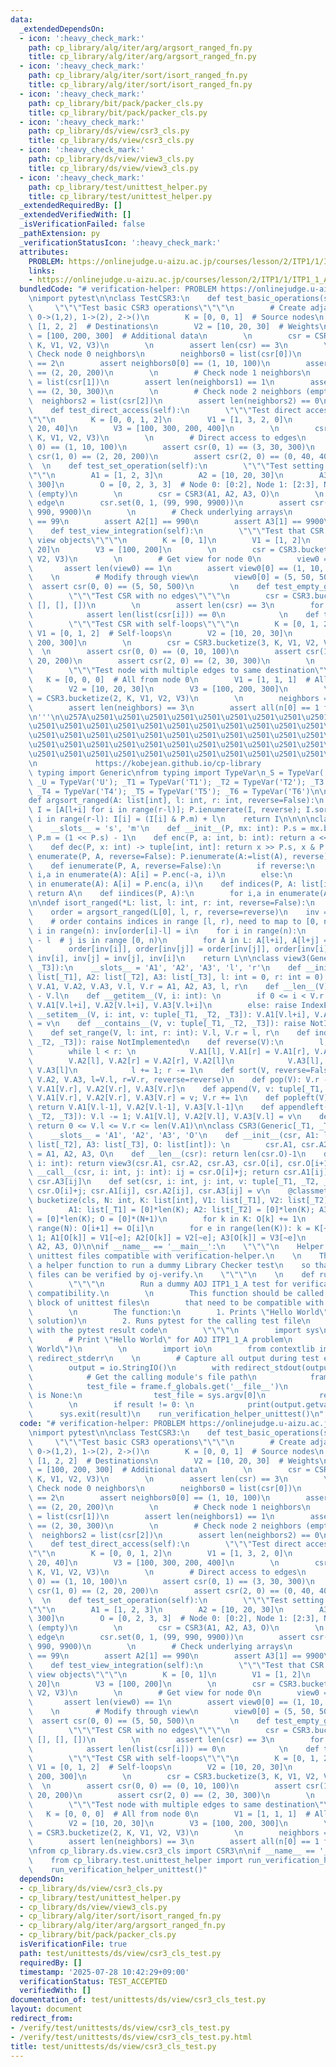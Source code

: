 ```yaml
---
data:
  _extendedDependsOn:
  - icon: ':heavy_check_mark:'
    path: cp_library/alg/iter/arg/argsort_ranged_fn.py
    title: cp_library/alg/iter/arg/argsort_ranged_fn.py
  - icon: ':heavy_check_mark:'
    path: cp_library/alg/iter/sort/isort_ranged_fn.py
    title: cp_library/alg/iter/sort/isort_ranged_fn.py
  - icon: ':heavy_check_mark:'
    path: cp_library/bit/pack/packer_cls.py
    title: cp_library/bit/pack/packer_cls.py
  - icon: ':heavy_check_mark:'
    path: cp_library/ds/view/csr3_cls.py
    title: cp_library/ds/view/csr3_cls.py
  - icon: ':heavy_check_mark:'
    path: cp_library/ds/view/view3_cls.py
    title: cp_library/ds/view/view3_cls.py
  - icon: ':heavy_check_mark:'
    path: cp_library/test/unittest_helper.py
    title: cp_library/test/unittest_helper.py
  _extendedRequiredBy: []
  _extendedVerifiedWith: []
  _isVerificationFailed: false
  _pathExtension: py
  _verificationStatusIcon: ':heavy_check_mark:'
  attributes:
    PROBLEM: https://onlinejudge.u-aizu.ac.jp/courses/lesson/2/ITP1/1/ITP1_1_A
    links:
    - https://onlinejudge.u-aizu.ac.jp/courses/lesson/2/ITP1/1/ITP1_1_A
  bundledCode: "# verification-helper: PROBLEM https://onlinejudge.u-aizu.ac.jp/courses/lesson/2/ITP1/1/ITP1_1_A\n\
    \nimport pytest\n\nclass TestCSR3:\n    def test_basic_operations(self):\n   \
    \     \"\"\"Test basic CSR3 operations\"\"\"\n        # Create adjacency list:\
    \ 0->(1,2), 1->(2), 2->()\n        K = [0, 0, 1]  # Source nodes\n        V1 =\
    \ [1, 2, 2]  # Destinations\n        V2 = [10, 20, 30]  # Weights\n        V3\
    \ = [100, 200, 300]  # Additional data\n        \n        csr = CSR3.bucketize(3,\
    \ K, V1, V2, V3)\n        \n        assert len(csr) == 3\n        \n        #\
    \ Check node 0 neighbors\n        neighbors0 = list(csr[0])\n        assert len(neighbors0)\
    \ == 2\n        assert neighbors0[0] == (1, 10, 100)\n        assert neighbors0[1]\
    \ == (2, 20, 200)\n        \n        # Check node 1 neighbors\n        neighbors1\
    \ = list(csr[1])\n        assert len(neighbors1) == 1\n        assert neighbors1[0]\
    \ == (2, 30, 300)\n        \n        # Check node 2 neighbors (empty)\n      \
    \  neighbors2 = list(csr[2])\n        assert len(neighbors2) == 0\n        \n\
    \    def test_direct_access(self):\n        \"\"\"Test direct access using __call__\"\
    \"\"\n        K = [0, 0, 1, 2]\n        V1 = [1, 3, 2, 0]\n        V2 = [10, 30,\
    \ 20, 40]\n        V3 = [100, 300, 200, 400]\n        \n        csr = CSR3.bucketize(4,\
    \ K, V1, V2, V3)\n        \n        # Direct access to edges\n        assert csr(0,\
    \ 0) == (1, 10, 100)\n        assert csr(0, 1) == (3, 30, 300)\n        assert\
    \ csr(1, 0) == (2, 20, 200)\n        assert csr(2, 0) == (0, 40, 400)\n      \
    \  \n    def test_set_operation(self):\n        \"\"\"Test setting edge values\"\
    \"\"\n        A1 = [1, 2, 3]\n        A2 = [10, 20, 30]\n        A3 = [100, 200,\
    \ 300]\n        O = [0, 2, 3, 3]  # Node 0: [0:2], Node 1: [2:3], Node 2: [3:3]\
    \ (empty)\n        \n        csr = CSR3(A1, A2, A3, O)\n        \n        # Modify\
    \ edge\n        csr.set(0, 1, (99, 990, 9900))\n        assert csr(0, 1) == (99,\
    \ 990, 9900)\n        \n        # Check underlying arrays\n        assert A1[1]\
    \ == 99\n        assert A2[1] == 990\n        assert A3[1] == 9900\n        \n\
    \    def test_view_integration(self):\n        \"\"\"Test that CSR returns proper\
    \ view objects\"\"\"\n        K = [0, 1]\n        V1 = [1, 2]\n        V2 = [10,\
    \ 20]\n        V3 = [100, 200]\n        \n        csr = CSR3.bucketize(3, K, V1,\
    \ V2, V3)\n        \n        # Get view for node 0\n        view0 = csr[0]\n \
    \       assert len(view0) == 1\n        assert view0[0] == (1, 10, 100)\n    \
    \    \n        # Modify through view\n        view0[0] = (5, 50, 500)\n      \
    \  assert csr(0, 0) == (5, 50, 500)\n        \n    def test_empty_graph(self):\n\
    \        \"\"\"Test CSR with no edges\"\"\"\n        csr = CSR3.bucketize(3, [],\
    \ [], [], [])\n        \n        assert len(csr) == 3\n        for i in range(3):\n\
    \            assert len(list(csr[i])) == 0\n            \n    def test_self_loops(self):\n\
    \        \"\"\"Test CSR with self-loops\"\"\"\n        K = [0, 1, 2]\n       \
    \ V1 = [0, 1, 2]  # Self-loops\n        V2 = [10, 20, 30]\n        V3 = [100,\
    \ 200, 300]\n        \n        csr = CSR3.bucketize(3, K, V1, V2, V3)\n      \
    \  \n        assert csr(0, 0) == (0, 10, 100)\n        assert csr(1, 0) == (1,\
    \ 20, 200)\n        assert csr(2, 0) == (2, 30, 300)\n        \n    def test_multiple_edges(self):\n\
    \        \"\"\"Test node with multiple edges to same destination\"\"\"\n     \
    \   K = [0, 0, 0]  # All from node 0\n        V1 = [1, 1, 1]  # All to node 1\n\
    \        V2 = [10, 20, 30]\n        V3 = [100, 200, 300]\n        \n        csr\
    \ = CSR3.bucketize(2, K, V1, V2, V3)\n        \n        neighbors = list(csr[0])\n\
    \        assert len(neighbors) == 3\n        assert all(n[0] == 1 for n in neighbors)\n\
    \n'''\n\u257A\u2501\u2501\u2501\u2501\u2501\u2501\u2501\u2501\u2501\u2501\u2501\
    \u2501\u2501\u2501\u2501\u2501\u2501\u2501\u2501\u2501\u2501\u2501\u2501\u2501\
    \u2501\u2501\u2501\u2501\u2501\u2501\u2501\u2501\u2501\u2501\u2501\u2501\u2501\
    \u2501\u2501\u2501\u2501\u2501\u2501\u2501\u2501\u2501\u2501\u2501\u2501\u2501\
    \u2501\u2501\u2501\u2501\u2501\u2501\u2501\u2501\u2501\u2501\u2501\u2501\u2578\
    \n             https://kobejean.github.io/cp-library               \n'''\nfrom\
    \ typing import Generic\nfrom typing import TypeVar\n_S = TypeVar('S'); _T = TypeVar('T');\
    \ _U = TypeVar('U'); _T1 = TypeVar('T1'); _T2 = TypeVar('T2'); _T3 = TypeVar('T3');\
    \ _T4 = TypeVar('T4'); _T5 = TypeVar('T5'); _T6 = TypeVar('T6')\n\n\n\n\n\n\n\
    def argsort_ranged(A: list[int], l: int, r: int, reverse=False):\n    P = Packer(r-l-1);\
    \ I = [A[l+i] for i in range(r-l)]; P.ienumerate(I, reverse); I.sort()\n    for\
    \ i in range(r-l): I[i] = (I[i] & P.m) + l\n    return I\n\n\n\nclass Packer:\n\
    \    __slots__ = 's', 'm'\n    def __init__(P, mx: int): P.s = mx.bit_length();\
    \ P.m = (1 << P.s) - 1\n    def enc(P, a: int, b: int): return a << P.s | b\n\
    \    def dec(P, x: int) -> tuple[int, int]: return x >> P.s, x & P.m\n    def\
    \ enumerate(P, A, reverse=False): P.ienumerate(A:=list(A), reverse); return A\n\
    \    def ienumerate(P, A, reverse=False):\n        if reverse:\n            for\
    \ i,a in enumerate(A): A[i] = P.enc(-a, i)\n        else:\n            for i,a\
    \ in enumerate(A): A[i] = P.enc(a, i)\n    def indices(P, A: list[int]): P.iindices(A:=list(A));\
    \ return A\n    def iindices(P, A):\n        for i,a in enumerate(A): A[i] = P.m&a\n\
    \n\ndef isort_ranged(*L: list, l: int, r: int, reverse=False):\n    n = r - l\n\
    \    order = argsort_ranged(L[0], l, r, reverse=reverse)\n    inv = [0] * n\n\
    \    # order contains indices in range [l, r), need to map to [0, n)\n    for\
    \ i in range(n): inv[order[i]-l] = i\n    for i in range(n):\n        j = order[i]\
    \ - l  # j is in range [0, n)\n        for A in L: A[l+i], A[l+j] = A[l+j], A[l+i]\n\
    \        order[inv[i]], order[inv[j]] = order[inv[j]], order[inv[i]]\n       \
    \ inv[i], inv[j] = inv[j], inv[i]\n    return L\n\nclass view3(Generic[_T1, _T2,\
    \ _T3]):\n    __slots__ = 'A1', 'A2', 'A3', 'l', 'r'\n    def __init__(V, A1:\
    \ list[_T1], A2: list[_T2], A3: list[_T3], l: int = 0, r: int = 0): \n       \
    \ V.A1, V.A2, V.A3, V.l, V.r = A1, A2, A3, l, r\n    def __len__(V): return V.r\
    \ - V.l\n    def __getitem__(V, i: int): \n        if 0 <= i < V.r - V.l: return\
    \ V.A1[V.l+i], V.A2[V.l+i], V.A3[V.l+i]\n        else: raise IndexError\n    def\
    \ __setitem__(V, i: int, v: tuple[_T1, _T2, _T3]): V.A1[V.l+i], V.A2[V.l+i], V.A3[V.l+i]\
    \ = v\n    def __contains__(V, v: tuple[_T1, _T2, _T3]): raise NotImplemented\n\
    \    def set_range(V, l: int, r: int): V.l, V.r = l, r\n    def index(V, v: tuple[_T1,\
    \ _T2, _T3]): raise NotImplemented\n    def reverse(V):\n        l, r = V.l, V.r-1\n\
    \        while l < r: \n            V.A1[l], V.A1[r] = V.A1[r], V.A1[l]\n    \
    \        V.A2[l], V.A2[r] = V.A2[r], V.A2[l]\n            V.A3[l], V.A3[r] = V.A3[r],\
    \ V.A3[l]\n            l += 1; r -= 1\n    def sort(V, reverse=False): isort_ranged(V.A1,\
    \ V.A2, V.A3, l=V.l, r=V.r, reverse=reverse)\n    def pop(V): V.r -= 1; return\
    \ V.A1[V.r], V.A2[V.r], V.A3[V.r]\n    def append(V, v: tuple[_T1, _T2, _T3]):\
    \ V.A1[V.r], V.A2[V.r], V.A3[V.r] = v; V.r += 1\n    def popleft(V): V.l += 1;\
    \ return V.A1[V.l-1], V.A2[V.l-1], V.A3[V.l-1]\n    def appendleft(V, v: tuple[_T1,\
    \ _T2, _T3]): V.l -= 1; V.A1[V.l], V.A2[V.l], V.A3[V.l] = v\n    def validate(V):\
    \ return 0 <= V.l <= V.r <= len(V.A1)\n\nclass CSR3(Generic[_T1, _T2, _T3]):\n\
    \    __slots__ = 'A1', 'A2', 'A3', 'O'\n    def __init__(csr, A1: list[_T1], A2:\
    \ list[_T2], A3: list[_T3], O: list[int]): \n        csr.A1, csr.A2, csr.A3, csr.O\
    \ = A1, A2, A3, O\n    def __len__(csr): return len(csr.O)-1\n    def __getitem__(csr,\
    \ i: int): return view3(csr.A1, csr.A2, csr.A3, csr.O[i], csr.O[i+1])\n    def\
    \ __call__(csr, i: int, j: int): ij = csr.O[i]+j; return csr.A1[ij], csr.A2[ij],\
    \ csr.A3[ij]\n    def set(csr, i: int, j: int, v: tuple[_T1, _T2, _T3]): ij =\
    \ csr.O[i]+j; csr.A1[ij], csr.A2[ij], csr.A3[ij] = v\n    @classmethod\n    def\
    \ bucketize(cls, N: int, K: list[int], V1: list[_T1], V2: list[_T2], V3: list[_T3]):\n\
    \        A1: list[_T1] = [0]*len(K); A2: list[_T2] = [0]*len(K); A3: list[_T3]\
    \ = [0]*len(K); O = [0]*(N+1)\n        for k in K: O[k] += 1\n        for i in\
    \ range(N): O[i+1] += O[i]\n        for e in range(len(K)): k = K[~e]; O[k] -=\
    \ 1; A1[O[k]] = V1[~e]; A2[O[k]] = V2[~e]; A3[O[k]] = V3[~e]\n        return cls(A1,\
    \ A2, A3, O)\n\nif __name__ == '__main__':\n    \"\"\"\n    Helper for making\
    \ unittest files compatible with verification-helper.\n    \n    This module provides\
    \ a helper function to run a dummy Library Checker test\n    so that unittest\
    \ files can be verified by oj-verify.\n    \"\"\"\n    \n    def run_verification_helper_unittest():\n\
    \        \"\"\"\n        Run a dummy AOJ ITP1_1_A test for verification-helper\
    \ compatibility.\n        \n        This function should be called in the __main__\
    \ block of unittest files\n        that need to be compatible with verification-helper.\n\
    \        \n        The function:\n        1. Prints \"Hello World\" (AOJ ITP1_1_A\
    \ solution)\n        2. Runs pytest for the calling test file\n        3. Exits\
    \ with the pytest result code\n        \"\"\"\n        import sys\n        \n\
    \        # Print \"Hello World\" for AOJ ITP1_1_A problem\n        print(\"Hello\
    \ World\")\n        \n        import io\n        from contextlib import redirect_stdout,\
    \ redirect_stderr\n    \n        # Capture all output during test execution\n\
    \        output = io.StringIO()\n        with redirect_stdout(output), redirect_stderr(output):\n\
    \            # Get the calling module's file path\n            frame = sys._getframe(1)\n\
    \            test_file = frame.f_globals.get('__file__')\n            if test_file\
    \ is None:\n                test_file = sys.argv[0]\n            result = pytest.main([test_file])\n\
    \        \n        if result != 0: \n            print(output.getvalue())\n  \
    \      sys.exit(result)\n    run_verification_helper_unittest()\n"
  code: "# verification-helper: PROBLEM https://onlinejudge.u-aizu.ac.jp/courses/lesson/2/ITP1/1/ITP1_1_A\n\
    \nimport pytest\n\nclass TestCSR3:\n    def test_basic_operations(self):\n   \
    \     \"\"\"Test basic CSR3 operations\"\"\"\n        # Create adjacency list:\
    \ 0->(1,2), 1->(2), 2->()\n        K = [0, 0, 1]  # Source nodes\n        V1 =\
    \ [1, 2, 2]  # Destinations\n        V2 = [10, 20, 30]  # Weights\n        V3\
    \ = [100, 200, 300]  # Additional data\n        \n        csr = CSR3.bucketize(3,\
    \ K, V1, V2, V3)\n        \n        assert len(csr) == 3\n        \n        #\
    \ Check node 0 neighbors\n        neighbors0 = list(csr[0])\n        assert len(neighbors0)\
    \ == 2\n        assert neighbors0[0] == (1, 10, 100)\n        assert neighbors0[1]\
    \ == (2, 20, 200)\n        \n        # Check node 1 neighbors\n        neighbors1\
    \ = list(csr[1])\n        assert len(neighbors1) == 1\n        assert neighbors1[0]\
    \ == (2, 30, 300)\n        \n        # Check node 2 neighbors (empty)\n      \
    \  neighbors2 = list(csr[2])\n        assert len(neighbors2) == 0\n        \n\
    \    def test_direct_access(self):\n        \"\"\"Test direct access using __call__\"\
    \"\"\n        K = [0, 0, 1, 2]\n        V1 = [1, 3, 2, 0]\n        V2 = [10, 30,\
    \ 20, 40]\n        V3 = [100, 300, 200, 400]\n        \n        csr = CSR3.bucketize(4,\
    \ K, V1, V2, V3)\n        \n        # Direct access to edges\n        assert csr(0,\
    \ 0) == (1, 10, 100)\n        assert csr(0, 1) == (3, 30, 300)\n        assert\
    \ csr(1, 0) == (2, 20, 200)\n        assert csr(2, 0) == (0, 40, 400)\n      \
    \  \n    def test_set_operation(self):\n        \"\"\"Test setting edge values\"\
    \"\"\n        A1 = [1, 2, 3]\n        A2 = [10, 20, 30]\n        A3 = [100, 200,\
    \ 300]\n        O = [0, 2, 3, 3]  # Node 0: [0:2], Node 1: [2:3], Node 2: [3:3]\
    \ (empty)\n        \n        csr = CSR3(A1, A2, A3, O)\n        \n        # Modify\
    \ edge\n        csr.set(0, 1, (99, 990, 9900))\n        assert csr(0, 1) == (99,\
    \ 990, 9900)\n        \n        # Check underlying arrays\n        assert A1[1]\
    \ == 99\n        assert A2[1] == 990\n        assert A3[1] == 9900\n        \n\
    \    def test_view_integration(self):\n        \"\"\"Test that CSR returns proper\
    \ view objects\"\"\"\n        K = [0, 1]\n        V1 = [1, 2]\n        V2 = [10,\
    \ 20]\n        V3 = [100, 200]\n        \n        csr = CSR3.bucketize(3, K, V1,\
    \ V2, V3)\n        \n        # Get view for node 0\n        view0 = csr[0]\n \
    \       assert len(view0) == 1\n        assert view0[0] == (1, 10, 100)\n    \
    \    \n        # Modify through view\n        view0[0] = (5, 50, 500)\n      \
    \  assert csr(0, 0) == (5, 50, 500)\n        \n    def test_empty_graph(self):\n\
    \        \"\"\"Test CSR with no edges\"\"\"\n        csr = CSR3.bucketize(3, [],\
    \ [], [], [])\n        \n        assert len(csr) == 3\n        for i in range(3):\n\
    \            assert len(list(csr[i])) == 0\n            \n    def test_self_loops(self):\n\
    \        \"\"\"Test CSR with self-loops\"\"\"\n        K = [0, 1, 2]\n       \
    \ V1 = [0, 1, 2]  # Self-loops\n        V2 = [10, 20, 30]\n        V3 = [100,\
    \ 200, 300]\n        \n        csr = CSR3.bucketize(3, K, V1, V2, V3)\n      \
    \  \n        assert csr(0, 0) == (0, 10, 100)\n        assert csr(1, 0) == (1,\
    \ 20, 200)\n        assert csr(2, 0) == (2, 30, 300)\n        \n    def test_multiple_edges(self):\n\
    \        \"\"\"Test node with multiple edges to same destination\"\"\"\n     \
    \   K = [0, 0, 0]  # All from node 0\n        V1 = [1, 1, 1]  # All to node 1\n\
    \        V2 = [10, 20, 30]\n        V3 = [100, 200, 300]\n        \n        csr\
    \ = CSR3.bucketize(2, K, V1, V2, V3)\n        \n        neighbors = list(csr[0])\n\
    \        assert len(neighbors) == 3\n        assert all(n[0] == 1 for n in neighbors)\n\
    \nfrom cp_library.ds.view.csr3_cls import CSR3\n\nif __name__ == '__main__':\n\
    \    from cp_library.test.unittest_helper import run_verification_helper_unittest\n\
    \    run_verification_helper_unittest()"
  dependsOn:
  - cp_library/ds/view/csr3_cls.py
  - cp_library/test/unittest_helper.py
  - cp_library/ds/view/view3_cls.py
  - cp_library/alg/iter/sort/isort_ranged_fn.py
  - cp_library/alg/iter/arg/argsort_ranged_fn.py
  - cp_library/bit/pack/packer_cls.py
  isVerificationFile: true
  path: test/unittests/ds/view/csr3_cls_test.py
  requiredBy: []
  timestamp: '2025-07-28 10:42:29+09:00'
  verificationStatus: TEST_ACCEPTED
  verifiedWith: []
documentation_of: test/unittests/ds/view/csr3_cls_test.py
layout: document
redirect_from:
- /verify/test/unittests/ds/view/csr3_cls_test.py
- /verify/test/unittests/ds/view/csr3_cls_test.py.html
title: test/unittests/ds/view/csr3_cls_test.py
---
```

